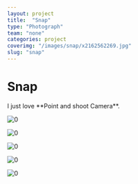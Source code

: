```yaml
---
layout: project
title:  "Snap"
type: "Photograph"
team: "none"
categories: project
coverimg: "/images/snap/x2162562269.jpg"
slug: "snap"
---
```


<h1>Snap</h1>

<p>I just love **Point and shoot Camera**.</p>

![0]({{site.baseurl}}/images/snap/x2157606874.jpg)

![0]({{site.baseurl}}/images/snap/x2157606943.jpg)

![0]({{site.baseurl}}/images/snap/x2160075437.jpg)

![0]({{site.baseurl}}/images/snap/x2162562269.jpg)

![0]({{site.baseurl}}/images/snap/x2162562327.jpg)
